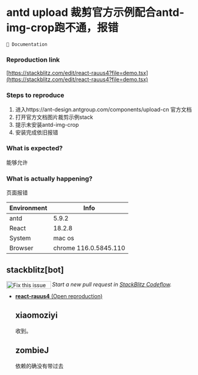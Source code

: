 # antd upload 裁剪官方示例配合antd-img-crop跑不通，报错

`📝 Documentation`

### Reproduction link

[https://stackblitz.com/edit/react-rauus4?file=demo.tsx](https://stackblitz.com/edit/react-rauus4?file=demo.tsx)

### Steps to reproduce

1. 进入https://ant-design.antgroup.com/components/upload-cn 官方文档
2. 打开官方文档图片裁剪示例stack
3. 提示未安装antd-img-crop
4. 安装完成依旧报错

### What is expected?

能够允许

### What is actually happening?

页面报错

| Environment | Info                  |
| ----------- | --------------------- |
| antd        | 5.9.2                 |
| React       | 18.2.8                |
| System      | mac os                |
| Browser     | chrome 116.0.5845.110 |

<!-- generated by ant-design-issue-helper. DO NOT REMOVE -->

## stackblitz[bot]

<a href='https://stackblitz.com/~/github.com/ant-design/ant-design/issues/45124?repros=react-rauus4'><img src='https://developer.stackblitz.com/img/fix_this_issue_small.svg' alt='Fix this issue in StackBlitz Codeflow' align='left' width='117' height='20'></a> _Start a new pull request in [StackBlitz Codeflow](https://stackblitz.com/~/github.com/ant-design/ant-design/issues/45124?repros=react-rauus4)._

- [**react-rauus4** (Open reproduction)](https://stackblitz.com/edit/react-rauus4?issueRepo=ant-design/ant-design&issueNumber=45124)

  ## xiaomoziyi

  收到。

  ## zombieJ

  依赖的确没有带过去
